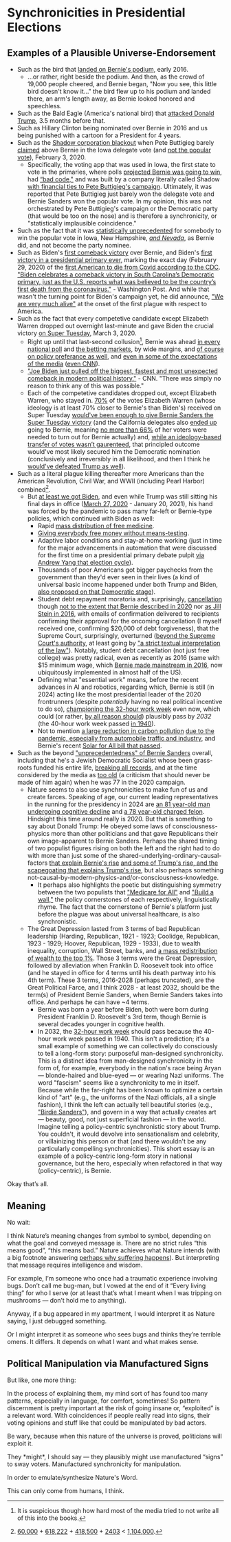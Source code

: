 # Synchronicities in Presidential Elections

## Examples of a Plausible Universe-Endorsement

- Such as the bird that [landed on Bernie's podium](https://youtu.be/vhezYYiTUm0?si=qVq6vOENRU2YvN3C), early 2016.
  - ...or rather, right beside the podium. And then, as the crowd of 19,000 people cheered, and Bernie began, "Now you see, this little bird doesn't know it..." the bird flew up to his podium and landed there, an arm's length away, as Bernie looked honored and speechless.
- Such as the Bald Eagle (America's national bird) that [attacked Donald Trump](https://youtu.be/j1AU4qi7tWg?si=ItrWUDXTbLLN7Yw), 3.5 months before that.
- Such as Hillary Clinton being nominated over Bernie in 2016 and us being punished with a cartoon for a President for 4 years.
- Such as the [Shadow corporation blackout](https://youtu.be/9ljkWdXTx10?si=LXd_fXCDwyzQw2-i) when Pete Buttigieg barely [claimed](https://www.youtube.com/watch?v=cTnM870CCu8) above Bernie in the Iowa delegate vote (and [not the popular vote](https://youtu.be/swJW-bVc2es?si=pNYINRyCP4Yq0qu1)), February 3, 2020.
  - Specifically, the voting app that was used in Iowa, the first state to vote in the primaries, where polls [projected Bernie was going to win](https://projects.fivethirtyeight.com/2020-primary-forecast/iowa/), had [“bad code,"](https://youtu.be/A7WzQRXwxos?si=tjnnnbyCtalch4g8) and was built by a company literally called Shadow [with financial ties to Pete Buttigieg's campaign](https://www.washingtonexaminer.com/news/2609701/buttigieg-campaign-paid-firm-that-developed-voting-app-blamed-for-iowa-caucus-delays/). Ultimately, it was reported that Pete Buttigieg just barely won the delegate vote and Bernie Sanders won the popular vote. In my opinion, this was not orchestrated by Pete Buttigieg's campaign or the Democratic party (that would be too on the nose) and is therefore a synchronicity, or "statistically implausible coincidence."
- Such as the fact that it was [statistically unprecedented](https://youtu.be/SknqmOfXDSI?si=67VTmYjfVix-xepM) for somebody to win the popular vote in Iowa, New Hampshire, [*and Nevada*](https://www.politico.com/news/2020/02/22/nevada-caucuses-biden-sanders-116719), as Bernie did, and not become the party nominee.
- Such as Biden's [first comeback victory](https://en.m.wikipedia.org/wiki/2020_South_Carolina_Democratic_presidential_primary) over Bernie, and Biden's [first victory in a presidential primary ever](https://en.m.wikipedia.org/wiki/2020_South_Carolina_Democratic_presidential_primary), marking the exact day (February 29, 2020) of the [first American to die from Covid according to the CDC](https://www.cdc.gov/museum/timeline/covid19.html#:~:text=February%2029%2C%202020&text=CDC%20and%20the%20Washington%20Department,later%20died%20of%20his%20illness.). ["Biden celebrates a comeback victory in South Carolina’s Democratic primary, just as the U.S. reports what was believed to be the country’s first death from the coronavirus."](https://www.washingtonpost.com/graphics/2020/politics/pandemic-campaign-trump-biden/) - Washington Post. And while that wasn't the turning point for Biden's campaign yet, he did announce, ["We are very much alive"](https://youtu.be/UNqwH_3Hyds?si=A-oa2X_2TQSD4AiZ) at the onset of the first plague with respect to America.
- Such as the fact that every competetive candidate except Elizabeth Warren dropped out overnight last-minute and gave Biden the crucial victory [on Super Tuesday](https://youtu.be/K_NT-ViVR40?si=0U4AS3OEdpH9dIVe&t=257), March 3, 2020.
  - Right up until that last-second collusion[^1], Bernie was ahead [in every national poll](https://youtu.be/DHatG_lSI2U?si=1BztfIsqPxDunZHx) and [the betting markets](https://youtu.be/iqtxkVS17to?si=ZY6Bqs4Vq-xNWGQT), by wide margins, and [of course on policy preferance as well](https://youtu.be/5MhaqVLoqHI?si=lUE0pH3FuUKViiWe), and [even in some of the expectations of the media](https://youtu.be/cohYnKrZ94U?si=QCRcKM4Z9f4fRLwg) ([even CNN](https://youtu.be/5AD3jKGlLjw?si=_nYcCDviPOuv08DD)).
  - ["Joe Biden just pulled off the biggest, fastest and most unexpected comeback in modern political history."](https://www.cnn.com/2020/03/04/politics/joe-biden-super-tuesday-historic-comeback/index.html) - CNN. "There was simply no reason to think any of this was possible."
  - Each of the competetive candidates dropped out, except Elizabeth Warren, who stayed in. [70%](https://qr.ae/pszN6o) of the votes Elizabeth Warren (whose ideology is at least 70% closer to Bernie's than Biden's) received on Super Tuesday [would've been enough to give Bernie Sanders the Super Tuesday victory](https://medium.com/@damonjimmyhorn/what-if-elizabeth-warren-dropped-out-before-super-tuesday-a3a7769eee10) (and the California delegates also [ended up](https://www.npr.org/2020/03/04/811814642/sanders-wins-california-largest-super-tuesday-prize-fueled-by-latino-vote) going to Bernie, meaning [no more than 66%](https://www.npr.org/2020/03/04/811814642/sanders-wins-california-largest-super-tuesday-prize-fueled-by-latino-vote) of her voters were needed to turn out for Bernie actually) and, [while an ideology-based transfer of votes wasn’t gaurenteed](https://nymag.com/intelligencer/2020/04/no-warren-didnt-rob-bernie-of-the-nomination.html), that principled outcome would've most likely secured him the Democratic nomination (conclusively and irreversibly in all likelihood, and then I think he [would've defeated Trump as well](https://youtu.be/7yMGyOU4yLI?si=xpD_TzHzk80FNvnp&t=58)).
- Such as a literal plague killing thereafter more Americans than the American Revolution, Civil War, and WWII (including Pearl Harbor) combined[^2]. 
  - But [at least we got Biden](https://youtu.be/BhvdaK_HgbQ?si=yZ3obsrd423oIe61), and even while Trump was still sitting his final days in office ([March 27, 2020](https://en.wikipedia.org/wiki/CARES_Act#:~:text=The%20Coronavirus%20Aid%2C%20Relief%2C%20and,pandemic%20in%20the%20United%20States.) - January 20, 2021), his hand was forced by the pandemic to pass many far-left or Bernie-type policies, which continued with Biden as well:
    - Rapid [mass distribution of free medicine](https://youtu.be/T51a_7ljXnU?si=X0zRReRgZPKwkp4f).
    - [Giving everybody free money without means-testing](https://youtu.be/3869NqO8MUw?si=Hw-9jW-4wTxFSdCJ).
    - Adaptive labor conditions and stay-at-home working (just in time for the major advancements in automation that were discussed for the first time on a presidential primary debate pulpit [via Andrew Yang that election cycle](https://youtu.be/XbrDu8uWXCI?si=KcnZlTLXLHI4SERS)).
    - Thousands of poor Americans got bigger paychecks from the government than they'd ever seen in their lives (a kind of universal basic income happened under both Trump and Biden, [also proposed on that Democratic stage](https://youtu.be/j-pJzQJJiUs?si=rbCl_kUZdZSxuivk)).
    - Student debt repayment moratoria and, surprisingly, [cancellation](https://www.youtube.com/live/k2steBZ1JyE?si=v-YdO9nD8C3sGaOn) though [not to the extent that Bernie described in 2020](https://berniesanders.com/issues/free-college-cancel-debt/) nor [as Jill Stein in 2016](https://youtu.be/eKOdcxU6Clo?si=LQm7IFYPt4VPlssZ), with emails of confirmation delivered to recipients confirming their approval for the oncoming cancellation (I myself received one, confirming $20,000 of debt forgiveness), that the Supreme Court, surprisingly, overturned ([beyond the Supreme Court's authority](https://www.nbcnews.com/politics/supreme-court/justice-kagan-calls-student-loan-decision-overreach-blows-constitution-rcna92044), at least going by ["a strict textual interpretation of the law"](https://nymag.com/intelligencer/2023/03/will-the-supreme-court-overturn-student-debt-relief-forgiveness-cancellation-biden.html)). Notably, student debt cancellation (not just free college) was pretty radical, even as recently as 2016 (same with $15 minimum wage, which [Bernie made mainstream in 2016](https://www.politico.com/story/2016/07/bernie-sanders-minimum-wage-party-platform-225325), now ubiquitously implemented in almost half of the US).
    - Defining what "essential work" means, before the recent advances in AI and robotics, regarding which, Bernie is still (in 2024) acting like the most presidential leader of the 2020 frontrunners (despite *potentially* having no real political incentive to do so), [championing the 32-hour work week](https://www.sanders.senate.gov/wp-content/uploads/32-Hour-Workweek-Act_Fact-Sheet_FINAL.pdf) even now, which could (or rather, [by all reason should](https://youtu.be/PjJexW556Bw?si=ZgJwL2RG9m2BgEt6)) plausibly pass by *2032* (the 40-hour work week passed [in 1940](https://www.sanders.senate.gov/wp-content/uploads/32-Hour-Workweek-Act_Fact-Sheet_FINAL.pdf)).
    - Not to mention [a large reduction in carbon pollution](https://www.jpl.nasa.gov/news/emission-reductions-from-pandemic-had-unexpected-effects-on-atmosphere) [due to the pandemic, especially from automobile traffic and industry](https://unfccc.int/sites/default/files/resource/1.GCP_.pdf), and Bernie's recent [Solar for All bill that passed](https://youtu.be/8hi-JpwoLi4?si=plTrjIPQ1Iuk_-SO).
- Such as the beyond ["unprecedentedness" of Bernie Sanders](https://qr.ae/psqdok) overall, including that he's a Jewish Democratic Socialist whose been grass-roots funded his entire life, [breaking all records](https://youtu.be/akYmB9ZX8ps?si=11YIwObmXBxvtTU_), and at the time considered by the media as [too old](https://youtu.be/1RXSYhGJ9yw?si=qu6jWB_DaL-Y6Tal) (a criticism that should never be made of him again) when he was 77 in the 2020 campaign.
  - Nature seems to also use synchronicities to make fun of us and create farces. Speaking of age, our current leading representatives in the running for the presidency in 2024 are [an 81 year-old man undergoing cognitive decline](https://youtu.be/CAyBNzxxj2E?si=MnB8yjb889MRAUet) and [a 78 year-old charged felon](https://youtu.be/fSNMSTkeLcA?si=EMGGOK3IO7-GE15D). Hindsight this time around really is 2020. But that is something to say about Donald Trump: He obeyed some laws of consciousness-physics more than other politicians and that gave Republicans their own image-apparent to Bernie Sanders. Perhaps the shared timing of two populist figures rising on both the left and the right had to do with more than just some of the shared-underlying-ordinary-causal-factors [that explain Bernie's rise](https://youtu.be/Gk_gWWar7hs?si=s66d-m7ERSQ89nqq) [and some of Trump's rise, and the scapegoating that explains Trump's rise](https://youtu.be/Gk_gWWar7hs?si=s66d-m7ERSQ89nqq), but also perhaps something not-causal-by-modern-physics-and/or-consciousness-knowledge.
    - It perhaps also highlights the poetic but distinguishing symmetry between the two populists that ["Medicare for All"](https://youtu.be/OrQXhYcYKHc?si=Z_Rh0j8nao5fL5o7) and ["Build a wall,"](https://youtu.be/Iuc5bTfAY6U?si=S986vdZn2hVS8OWH) the policy cornerstones of each respectively, linguistically rhyme. The fact that the cornerstone of Bernie's platform just before the plague was about universal healthcare, is also synchronistic.
  - The Great Depression lasted from 3 terms of bad Republican leadership (Harding, Republican, 1921 - 1923; Coolidge, Republican, 1923 - 1929; Hoover, Republican, 1929 - 1933), due to wealth inequality, corruption, Wall Street, banks, and [a mass redistribution of wealth to the top 1%](https://www.marketwatch.com/story/its-been-almost-a-100-years-since-the-americas-1-had-so-much-wealth-2019-02-11). Those 3 terms were the Great Depression, followed by alleviation when Franklin D. Roosevelt took into office (and he stayed in office for 4 terms until his death partway into his 4th term). These 3 terms, 2016-2028 (perhaps truncated), are the Great Political Farce, and I think 2028 - at least 2032, should be the term(s) of President Bernie Sanders, when Bernie Sanders takes into office. And perhaps he can have ~4 terms.
    - Bernie was born a year before Biden, both were born during President Franklin D. Roosevelt's 3rd term, though Bernie is several decades younger in cognitive health.
    - In 2032, the [32-hour work week](https://www.sanders.senate.gov/wp-content/uploads/32-Hour-Workweek-Act_Fact-Sheet_FINAL.pdf) should pass because the 40-hour work week passed in 1940. This isn't a prediction; it's a small example of something we can collectively do consciously to tell a long-form story: purposeful man-designed synchronicity. This is a distinct idea from man-designed synchronicity in the form of, for example, everybody in the nation's race being Aryan — blonde-haired and blue-eyed — or wearing Nazi uniforms. The word "fascism" seems like a synchronicity to me in itself. Because while the far-right has been known to optimize a certain kind of "art" (e.g., the uniforms of the Nazi officials, all a single fashion), I think the left can actually tell beautiful stories (e.g., ["Birdie Sanders"](https://youtu.be/vhezYYiTUm0?si=qVq6vOENRU2YvN3C)), and govern in a way that actually creates art — beauty, good, not just superficial fashion — in the world. Imagine telling a policy-centric synchronistic story about Trump. You couldn't, it would devolve into sensationalism and celebrity, or villainizing this person or that (and there wouldn't be any particularly compelling synchronicities). This short essay is an example of a policy-centric long-form story in national governance, but the hero, especially when refactored in that way (policy-centric), is Bernie.


Okay that’s all. 

## Meaning

No wait:

I think Nature’s meaning changes from symbol to symbol, depending on what the goal and conveyed message is. There are no strict rules “this means good”, “this means bad.” Nature achieves what Nature intends (with a big footnote answering [perhaps why suffering happens](https://github.com/animal-tree/Writing-stuff-2/blob/main/Theories/Cosmogenesis-Myth-2.md)). But interpreting that message requires intelligence and wisdom.

For example, I’m someone who once had a traumatic experience involving bugs. Don’t call me bug-man, but I vowed at the end of it “Every living thing” for who I serve (or at least that’s what I meant when I was tripping on mushrooms — don’t hold me to anything).

Anyway, if a bug appeared in my apartment, I would interpret it as Nature saying, I just debugged something. 

Or I might interpret it as someone who sees bugs and thinks they’re terrible omens. It differs. It depends on what I want and what makes sense. 

## Political Manipulation via Manufactured Signs

But like, one more thing: 

In the process of explaining them, my mind sort of has found too many patterns, especially in language, for comfort, sometimes! So pattern discernment is pretty important at the risk of going insane or, “exploited” is a relevant word. With coincidences if people really read into signs, their voting opinions and stuff like that could be manipulated by bad actors.

Be wary, because when this nature of the universe is proved, politicians will exploit it.

They \*might\*, I should say — they plausibly might use manufactured “signs” to sway voters. Manufactured synchronicity for manipulation.

In order to emulate/synthesize Nature's Word.

This can only come from humans, I think.

[^1]: It is suspicious though how hard most of the media tried to not write all of this into the books.
[^2]: [60,000](https://veteranmuseum.net/research-revolutionary-war/#:~:text=AMERICAN%20CASUALTIES,ships%20in%20New%20York%20Harbor.) + [618,222](https://www.history.com/news/american-civil-war-deaths#) + [418,500](https://www.nationalww2museum.org/students-teachers/student-resources/research-starters/research-starters-worldwide-deaths-world-war) + [2403](https://www.census.gov/history/pdf/pearl-harbor-fact-sheet-1.pdf) < [1,104,000](https://usafacts.org/visualizations/coronavirus-covid-19-spread-map/).
